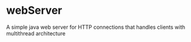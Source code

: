 # webServer
A simple java web server for HTTP connections that handles clients with multithread architecture
